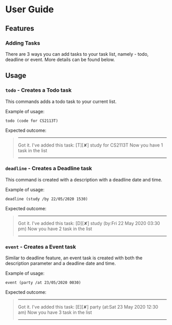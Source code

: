 # User Guide

## Features 

### Adding Tasks
There are 3 ways you can add tasks to your task list, namely - todo, deadline or event. More details can be found below.

## Usage

### `todo` - Creates a Todo task

This commands adds a todo task to your current list.


Example of usage: 

`todo (code for CS2113T)`

Expected outcome:

>____________________________________________________________ 
>Got it. I've added this task:
>  [T][✘] study for CS2113T
>Now you have 1 task in the list
>____________________________________________________________

### `deadline` - Creates a Deadline task

This command is created with a description with a deadline date and time.


Example of usage: 

`deadline (study /by 22/05/2020 1530)`

Expected outcome:

>____________________________________________________________
>Got it. I've added this task:
> [D][✘] study (by:Fri 22 May 2020 03:30 pm)
>Now you have 2 task in the list
>____________________________________________________________

### `event` - Creates a Event task

Similar to deadline feature, an event task is created with both the description parameter and a deadline date and time.

Example of usage: 

`event (party /at 23/05/2020 0030)`

Expected outcome:

>____________________________________________________________ 
>Got it. I've added this task:
>   [E][✘] party (at:Sat 23 May 2020 12:30 am)
>Now you have 3 task in the list
>____________________________________________________________
